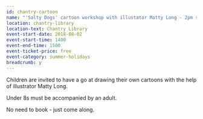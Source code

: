 ```yaml
---
id: chantry-cartoon
name: "'Salty Dogs' cartoon workshop with illustator Matty Long - 2pm session"
location: chantry-library
location-text: Chantry Library
event-start-date: 2018-08-02
event-start-time: 1400
event-end-time: 1500
event-ticket-price: free
event-category: summer-holidays
breadcrumb: y
---
```


Children are invited to have a go at drawing their own cartoons with the help of illustrator Matty Long.

Under 8s must be accompanied by an adult.

No need to book - just come along.
